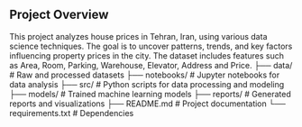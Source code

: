 ## Project Overview

This project analyzes house prices in Tehran, Iran, using various data science techniques. The goal is to uncover patterns, trends, and key factors influencing property prices in the city. The dataset includes features such as Area, Room, Parking, Warehouse, Elevator, Address and Price.
├── data/               # Raw and processed datasets
├── notebooks/          # Jupyter notebooks for data analysis
├── src/               # Python scripts for data processing and modeling
├── models/            # Trained machine learning models
├── reports/           # Generated reports and visualizations
├── README.md          # Project documentation
└── requirements.txt   # Dependencies
